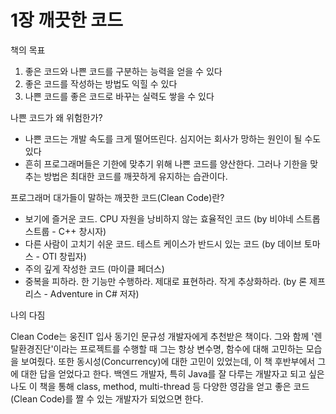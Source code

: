 # 1장 깨끗한 코드

책의 목표

1. 좋은 코드와 나쁜 코드를 구분하는 능력을 얻을 수 있다
2. 좋은 코드를 작성하는 방법도 익힐 수 있다
3. 나쁜 코드를 좋은 코드로 바꾸는 실력도 쌓을 수 있다

나쁜 코드가 왜 위험한가?

- 나쁜 코드는 개발 속도를 크게 떨어뜨린다. 심지어는 회사가 망하는 원인이 될 수도 있다
- 흔히 프로그래머들은 기한에 맞추기 위해 나쁜 코드를 양산한다. 그러나 기한을 맞추는 방법은 최대한 코드를 깨끗하게 유지하는 습관이다.

프로그래머 대가들이 말하는 깨끗한 코드(Clean Code)란?

- 보기에 즐거운 코드. CPU 자원을 낭비하지 않는 효율적인 코드 (by 비야네 스트롭스트룹 - C++ 창시자)
- 다른 사람이 고치기 쉬운 코드. 테스트 케이스가 반드시 있는 코드 (by 데이브 토마스 - OTI 창립자)
- 주의 깊게 작성한 코드 (마이클 페더스)
- 중복을 피하라. 한 기능만 수행하라. 제대로 표현하라. 작게 추상화하라. (by 론 제프리스 - Adventure in C# 저자)

나의 다짐

Clean Code는 웅진IT 입사 동기인 문규성 개발자에게 추천받은 책이다. 그와 함께 '렌탈환경진단'이라는 프로젝트를 수행할 때 그는 항상 변수명, 함수에 대해 고민하는 모습을 보여줬다. 또한 동시성(Concurrency)에 대한 고민이 있었는데, 이 책 후반부에서 그에 대한 답을 얻었다고 한다. 백엔드 개발자, 특히 Java를 잘 다루는 개발자고 되고 싶은 나도 이 책을 통해 class, method, multi-thread 등 다양한 영감을 얻고 좋은 코드(Clean Code)를 짤 수 있는 개발자가 되었으면 한다.
